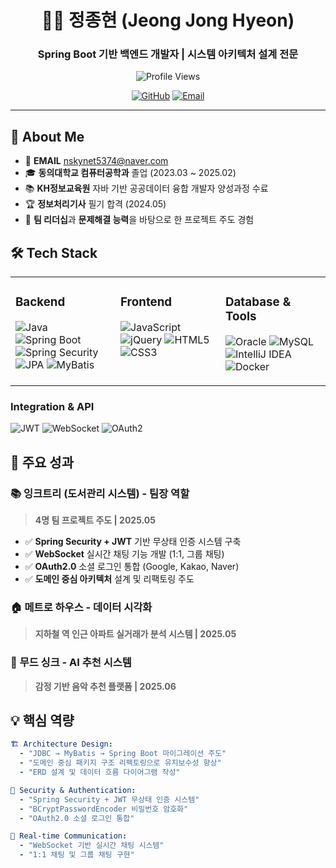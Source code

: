 <div align="center">

# 👨‍💻 정종현 (Jeong Jong Hyeon)

### **Spring Boot 기반 백엔드 개발자 | 시스템 아키텍처 설계 전문**

![Profile Views](https://komarev.com/ghpvc/?username=zzonghyeon&color=blueviolet&style=for-the-badge&label=PROFILE+VIEWS)

[![GitHub](https://img.shields.io/badge/GitHub-181717?style=for-the-badge&logo=github&logoColor=white)](https://github.com/zzonghyeon)
[![Email](https://img.shields.io/badge/Email-D14836?style=for-the-badge&logo=gmail&logoColor=white)](mailto:nskynet5374@naver.com)

</div>

---

## 🎯 About Me

- 📧 **EMAIL** nskynet5374@naver.com
- 🎓 **동의대학교 컴퓨터공학과** 졸업 (2023.03 ~ 2025.02)
- 📚 **KH정보교육원** 자바 기반 공공데이터 융합 개발자 양성과정 수료
- 🏆 **정보처리기사** 필기 합격 (2024.05)
- 💪 **팀 리더십**과 **문제해결 능력**을 바탕으로 한 프로젝트 주도 경험

## 🛠️ Tech Stack

<table>
<tr>
<td valign="top" width="33%">

### Backend
![Java](https://img.shields.io/badge/Java-ED8B00?style=for-the-badge&logo=openjdk&logoColor=white)
![Spring Boot](https://img.shields.io/badge/Spring_Boot-6DB33F?style=for-the-badge&logo=spring&logoColor=white)
![Spring Security](https://img.shields.io/badge/Spring_Security-6DB33F?style=for-the-badge&logo=springsecurity&logoColor=white)
![JPA](https://img.shields.io/badge/JPA-59666C?style=for-the-badge&logo=hibernate&logoColor=white)
![MyBatis](https://img.shields.io/badge/MyBatis-000000?style=for-the-badge&logo=mybatis&logoColor=white)

</td>
<td valign="top" width="33%">

### Frontend
![JavaScript](https://img.shields.io/badge/JavaScript-F7DF1E?style=for-the-badge&logo=javascript&logoColor=black)
![jQuery](https://img.shields.io/badge/jQuery-0769AD?style=for-the-badge&logo=jquery&logoColor=white)
![HTML5](https://img.shields.io/badge/HTML5-E34F26?style=for-the-badge&logo=html5&logoColor=white)
![CSS3](https://img.shields.io/badge/CSS3-1572B6?style=for-the-badge&logo=css3&logoColor=white)

</td>
<td valign="top" width="33%">

### Database & Tools
![Oracle](https://img.shields.io/badge/Oracle-F80000?style=for-the-badge&logo=oracle&logoColor=white)
![MySQL](https://img.shields.io/badge/MySQL-4479A1?style=for-the-badge&logo=mysql&logoColor=white)
![IntelliJ IDEA](https://img.shields.io/badge/IntelliJ_IDEA-000000?style=for-the-badge&logo=intellij-idea&logoColor=white)
![Docker](https://img.shields.io/badge/Docker-2496ED?style=for-the-badge&logo=docker&logoColor=white)

</td>
</tr>
</table>

### Integration & API
![JWT](https://img.shields.io/badge/JWT-000000?style=for-the-badge&logo=jsonwebtokens&logoColor=white)
![WebSocket](https://img.shields.io/badge/WebSocket-010101?style=for-the-badge&logo=socketdotio&logoColor=white)
![OAuth2](https://img.shields.io/badge/OAuth2-3C4043?style=for-the-badge&logo=oauth&logoColor=white)

## 🚀 주요 성과

### 📚 **잉크트리 (도서관리 시스템)** - 팀장 역할
> **4명 팀 프로젝트 주도 | 2025.05**
- ✅ **Spring Security + JWT** 기반 무상태 인증 시스템 구축
- ✅ **WebSocket** 실시간 채팅 기능 개발 (1:1, 그룹 채팅)
- ✅ **OAuth2.0** 소셜 로그인 통합 (Google, Kakao, Naver)
- ✅ **도메인 중심 아키텍처** 설계 및 리팩토링 주도

### 🏠 **메트로 하우스** - 데이터 시각화
> **지하철 역 인근 아파트 실거래가 분석 시스템 | 2025.05**

### 🎵 **무드 싱크** - AI 추천 시스템
> **감정 기반 음악 추천 플랫폼 | 2025.06**

## 💡 핵심 역량

```yaml
🏗️ Architecture Design:
  - "JDBC → MyBatis → Spring Boot 마이그레이션 주도"
  - "도메인 중심 패키지 구조 리팩토링으로 유지보수성 향상"
  - "ERD 설계 및 데이터 흐름 다이어그램 작성"

🔐 Security & Authentication:
  - "Spring Security + JWT 무상태 인증 시스템"
  - "BCryptPasswordEncoder 비밀번호 암호화"
  - "OAuth2.0 소셜 로그인 통합"

💬 Real-time Communication:
  - "WebSocket 기반 실시간 채팅 시스템"
  - "1:1 채팅 및 그룹 채팅 구현"
